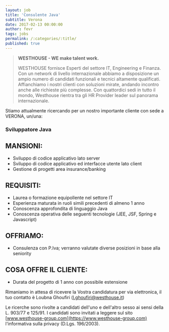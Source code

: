 ```yaml
---
layout: job
title: 'Consulente Java'
subtitle: Verona
date: 2017-02-13 00:00:00
author: fevr
tags: jobs
permalink: /:categories/:title/
published: true
---
```


> **WESTHOUSE - WE make talent work.**
>
> WESTHOUSE fornisce Esperti del settore IT, Engineering e Finanza. Con un network di livello internazionale
> abbiamo a disposizione un ampio numero di candidati funzionali e tecnici altamente qualificati.
> Affianchiamo i nostri clienti con soluzioni mirate, andando incontro anche alle richieste più complesse. Con
> quattordici sedi in tutto il mondo, Westhouse rientra tra gli HR Provider leader sul panorama internazionale.

Stiamo attualmente ricercando per un nostro importante cliente con sede a VERONA, un/una:

### Sviluppatore Java

## MANSIONI:

- Sviluppo di codice applicativo lato server
- Sviluppo di codice applicativo ed interfacce utente lato client
- Gestione di progetti area insurance/banking

## REQUISITI:

- Laurea o formazione equipollente nel settore IT
- Esperienza maturata in ruoli simili precedenti di almeno 1 anno
- Conoscenza approfondita di linguaggio Java
- Conoscenza operativa delle seguenti tecnologie (JEE, JSF, Spring e Javascript)

## OFFRIAMO:

- Consulenza con P.Iva; verranno valutate diverse posizioni in base alla seniority

## COSA OFFRE IL CLIENTE:

- Durata del progetto di 1 anno con possibile estensione

Rimaniamo in attesa di ricevere la Vostra candidatura per via elettronica, il tuo contatto è Loubna Ghoufiri ([l.ghoufiri@westhouse.it](mailto:l.ghoufiri@westhouse.it))

Le ricerche sono rivolte a candidati dell'uno e dell'altro sesso ai sensi della L. 903/77 e 125/91.
I candidati sono invitati a leggere sul sito [www.westhouse-group.com](https://www.westhouse-group.com)
l'informativa sulla privacy (D.Lgs. 196/2003).
